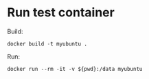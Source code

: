 # Run test container

Build:

```shell
docker build -t myubuntu .
```

Run:

```shell
docker run --rm -it -v ${pwd}:/data myubuntu
```
